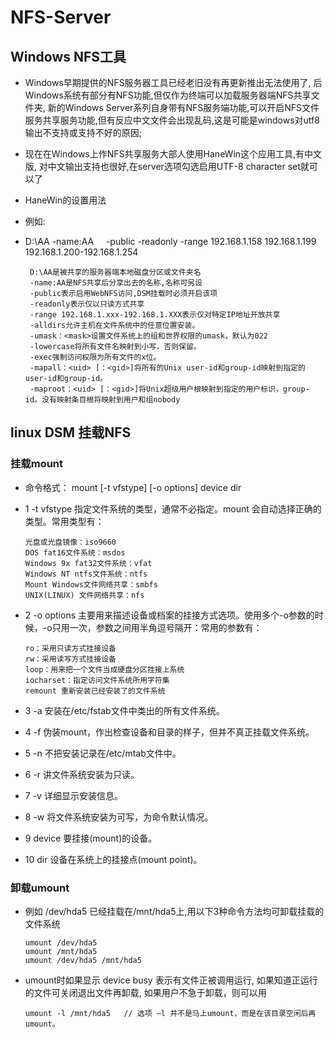 # NFS-Server
 
 
## Windows NFS工具
+ Windows早期提供的NFS服务器工具已经老旧没有再更新推出无法使用了, 后Windows系统有部分有NFS功能,但仅作为终端可以加载服务器端NFS共享文件夹,
新的Windows Server系列自身带有NFS服务端功能,可以开启NFS文件服务共享服务功能,但有反应中文文件会出现乱码,这是可能是windows对utf8输出不支持或支持不好的原因;

+ 现在在Windows上作NFS共享服务大部人使用HaneWin这个应用工具,有中文版, 对中文输出支持也很好,在server选项勾选启用UTF-8 character set就可以了

+ HaneWin的设置用法
+ 例如:
+ D:\AA  -name:AA      -public -readonly -range 192.168.1.158 192.168.1.199  192.168.1.200-192.168.1.254

       D:\AA是被共享的服务器端本地磁盘分区或文件夹名
       -name:AA是NFS共享后分享出去的名称,名称可另设
       -public表示启用WebNFS访问,DSM挂载时必须开启该项
       -readonly表示仅以只读方式共享
       -range 192.168.1.xxx-192.168.1.XXX表示仅对特定IP地址开放共享
       -alldirs允许主机在文件系统中的任意位置安装。
       -umask：<mask>设置文件系统上的组和世界权限的umask，默认为022
       -lowercase将所有文件名映射到小写，否则保留。
       -exec强制访问权限为所有文件的x位。
       -mapall：<uid> [：<gid>]将所有的Unix user-id和group-id映射到指定的user-id和group-id。
       -maproot：<uid> [：<gid>]将Unix超级用户根映射到指定的用户标识，group-id。没有映射条目根将映射到用户和组nobody

## linux DSM 挂载NFS

### 挂载mount
+ 命令格式：
   mount [-t vfstype] [-o options] device dir
　　
+ 1  -t vfstype 指定文件系统的类型，通常不必指定。mount 会自动选择正确的类型。常用类型有：

      光盘或光盘镜像：iso9660
      DOS fat16文件系统：msdos
      Windows 9x fat32文件系统：vfat
      Windows NT ntfs文件系统：ntfs
      Mount Windows文件网络共享：smbfs
      UNIX(LINUX) 文件网络共享：nfs

+ 2  -o options 主要用来描述设备或档案的挂接方式选项。使用多个-o参数的时候，-o只用一次，参数之间用半角逗号隔开：常用的参数有：

      ro：采用只读方式挂接设备
      rw：采用读写方式挂接设备
      loop：用来把一个文件当成硬盘分区挂接上系统
      iocharset：指定访问文件系统所用字符集
      remount 重新安装已经安装了的文件系统

+ 3 -a 安装在/etc/fstab文件中类出的所有文件系统。
+ 4 -f 伪装mount，作出检查设备和目录的样子，但并不真正挂载文件系统。
+ 5 -n 不把安装记录在/etc/mtab文件中。
+ 6 -r 讲文件系统安装为只读。
+ 7 -v 详细显示安装信息。
+ 8 -w 将文件系统安装为可写，为命令默认情况。

+ 9  device 要挂接(mount)的设备。
+ 10  dir 设备在系统上的挂接点(mount point)。
  
### 卸载umount
+ 例如 /dev/hda5 已经挂载在/mnt/hda5上,用以下3种命令方法均可卸载挂载的文件系统

      umount /dev/hda5
      umount /mnt/hda5
      umount /dev/hda5 /mnt/hda5
+ umount时如果显示 device busy 表示有文件正被调用运行, 如果知道正运行的文件可关闭退出文件再卸载, 如果用户不急于卸载，则可以用

      umount -l /mnt/hda5   // 选项 –l 并不是马上umount，而是在该目录空闲后再umount。





